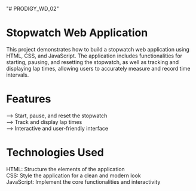 "# PRODIGY_WD_02" 
# Stopwatch Web Application
This project demonstrates how to build a stopwatch web application using HTML, CSS, and JavaScript. The application includes functionalities for starting, pausing, and resetting the stopwatch, as well as tracking and displaying lap times, allowing users to accurately measure and record time intervals.

# Features
--> Start, pause, and reset the stopwatch <br>
--> Track and display lap times <br>
--> Interactive and user-friendly interface <br>
# Technologies Used <br>
HTML: Structure the elements of the application <br>
CSS: Style the application for a clean and modern look <br>
JavaScript: Implement the core functionalities and interactivity <br>
